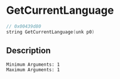 # GetCurrentLanguage
```c
// 0x00439d80
string GetCurrentLanguage(unk p0)
```
## Description
```
Minimum Arguments: 1
Maximum Arguments: 1
```

